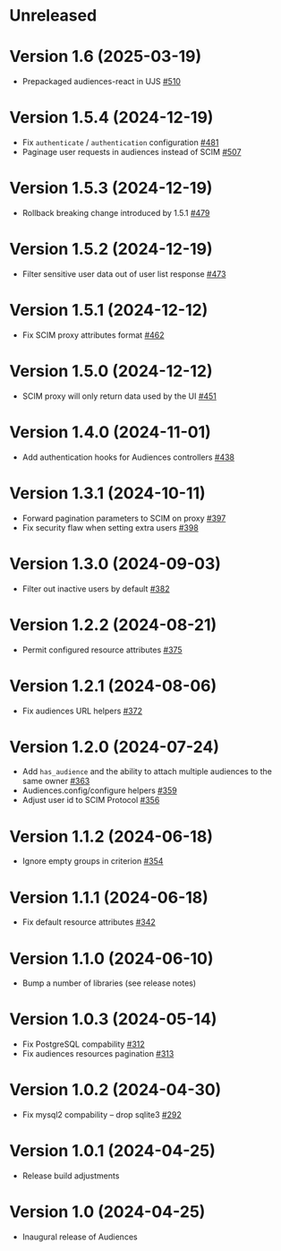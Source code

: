 # Unreleased

# Version 1.6 (2025-03-19)

- Prepackaged audiences-react in UJS [#510](https://github.com/powerhome/audiences/pull/510)

# Version 1.5.4 (2024-12-19)

- Fix `authenticate` / `authentication` configuration [#481](https://github.com/powerhome/audiences/pull/481)
- Paginage user requests in audiences instead of SCIM [#507](https://github.com/powerhome/audiences/pull/507)

# Version 1.5.3 (2024-12-19)

- Rollback breaking change introduced by 1.5.1 [#479](https://github.com/powerhome/audiences/pull/479)

# Version 1.5.2 (2024-12-19)

- Filter sensitive user data out of user list response [#473](https://github.com/powerhome/audiences/pull/473)

# Version 1.5.1 (2024-12-12)

- Fix SCIM proxy attributes format [#462](https://github.com/powerhome/audiences/pull/462)

# Version 1.5.0 (2024-12-12)

- SCIM proxy will only return data used by the UI [#451](https://github.com/powerhome/audiences/pull/451)

# Version 1.4.0 (2024-11-01)

- Add authentication hooks for Audiences controllers [#438](https://github.com/powerhome/audiences/pull/438)

# Version 1.3.1 (2024-10-11)

- Forward pagination parameters to SCIM on proxy [#397](https://github.com/powerhome/audiences/pull/397)
- Fix security flaw when setting extra users [#398](https://github.com/powerhome/audiences/pull/398)

# Version 1.3.0 (2024-09-03)

- Filter out inactive users by default [#382](https://github.com/powerhome/audiences/pull/382)

# Version 1.2.2 (2024-08-21)

- Permit configured resource attributes [#375](https://github.com/powerhome/audiences/pull/375)

# Version 1.2.1 (2024-08-06)

- Fix audiences URL helpers [#372](https://github.com/powerhome/audiences/pull/372)

# Version 1.2.0 (2024-07-24)

- Add `has_audience` and the ability to attach multiple audiences to the same owner [#363](https://github.com/powerhome/audiences/pull/363)
- Audiences.config/configure helpers [#359](https://github.com/powerhome/audiences/pull/359)
- Adjust user id to SCIM Protocol [#356](https://github.com/powerhome/audiences/pull/356)

# Version 1.1.2 (2024-06-18)

- Ignore empty groups in criterion [#354](https://github.com/powerhome/audiences/pull/354)

# Version 1.1.1 (2024-06-18)

- Fix default resource attributes [#342](https://github.com/powerhome/audiences/pull/342)

# Version 1.1.0 (2024-06-10)

- Bump a number of libraries (see release notes)

# Version 1.0.3 (2024-05-14)

- Fix PostgreSQL compability [#312](https://github.com/powerhome/audiences/pull/312)
- Fix audiences resources pagination [#313](https://github.com/powerhome/audiences/pull/313)

# Version 1.0.2 (2024-04-30)

- Fix mysql2 compability – drop sqlite3 [#292](https://github.com/powerhome/audiences/pull/292)

# Version 1.0.1 (2024-04-25)

- Release build adjustments

# Version 1.0 (2024-04-25)

- Inaugural release of Audiences
